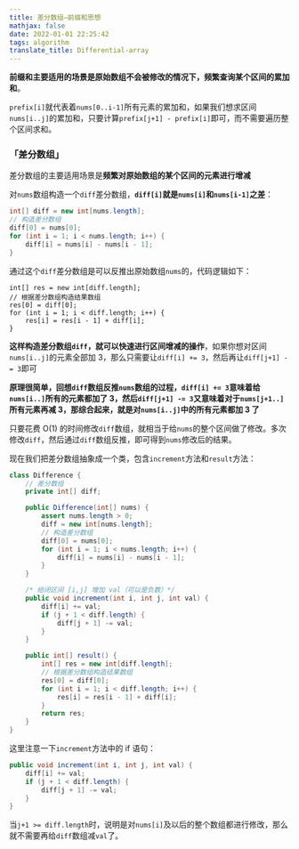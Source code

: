 ```yaml
---
title: 差分数组—前缀和思想
mathjax: false
date: 2022-01-01 22:25:42
tags: algorithm
translate_title: Differential-array
---
```


**前缀和主要适用的场景是原始数组不会被修改的情况下，频繁查询某个区间的累加和**。

`prefix[i]`就代表着`nums[0..i-1]`所有元素的累加和，如果我们想求区间`nums[i..j]`的累加和，只要计算`prefix[j+1] - prefix[i]`即可，而不需要遍历整个区间求和。

### 「差分数组」

差分数组的主要适用场景是**频繁对原始数组的某个区间的元素进行增减**

对`nums`数组构造一个`diff`差分数组，**`diff[i]`就是`nums[i]`和`nums[i-1]`之差**：

```java
int[] diff = new int[nums.length];
// 构造差分数组
diff[0] = nums[0];
for (int i = 1; i < nums.length; i++) {
    diff[i] = nums[i] - nums[i - 1];
}
```

通过这个`diff`差分数组是可以反推出原始数组`nums`的，代码逻辑如下：

```
int[] res = new int[diff.length];
// 根据差分数组构造结果数组
res[0] = diff[0];
for (int i = 1; i < diff.length; i++) {
    res[i] = res[i - 1] + diff[i];
}
```

**这样构造差分数组`diff`，就可以快速进行区间增减的操作**，如果你想对区间`nums[i..j]`的元素全部加 3，那么只需要让`diff[i] += 3`，然后再让`diff[j+1] -= 3`即可

**原理很简单，回想`diff`数组反推`nums`数组的过程，`diff[i] += 3`意味着给`nums[i..]`所有的元素都加了 3，然后`diff[j+1] -= 3`又意味着对于`nums[j+1..]`所有元素再减 3，那综合起来，就是对`nums[i..j]`中的所有元素都加 3 了**

只要花费 O(1) 的时间修改`diff`数组，就相当于给`nums`的整个区间做了修改。多次修改`diff`，然后通过`diff`数组反推，即可得到`nums`修改后的结果。

现在我们把差分数组抽象成一个类，包含`increment`方法和`result`方法：

```java
class Difference {
    // 差分数组
    private int[] diff;

    public Difference(int[] nums) {
        assert nums.length > 0;
        diff = new int[nums.length];
        // 构造差分数组
        diff[0] = nums[0];
        for (int i = 1; i < nums.length; i++) {
            diff[i] = nums[i] - nums[i - 1];
        }
    }

    /* 给闭区间 [i,j] 增加 val（可以是负数）*/
    public void increment(int i, int j, int val) {
        diff[i] += val;
        if (j + 1 < diff.length) {
            diff[j + 1] -= val;
        }
    }

    public int[] result() {
        int[] res = new int[diff.length];
        // 根据差分数组构造结果数组
        res[0] = diff[0];
        for (int i = 1; i < diff.length; i++) {
            res[i] = res[i - 1] + diff[i];
        }
        return res;
    }
}
```

这里注意一下`increment`方法中的 if 语句：

```java
public void increment(int i, int j, int val) {
    diff[i] += val;
    if (j + 1 < diff.length) {
        diff[j + 1] -= val;
    }
}
```

当`j+1 >= diff.length`时，说明是对`nums[i]`及以后的整个数组都进行修改，那么就不需要再给`diff`数组减`val`了。

